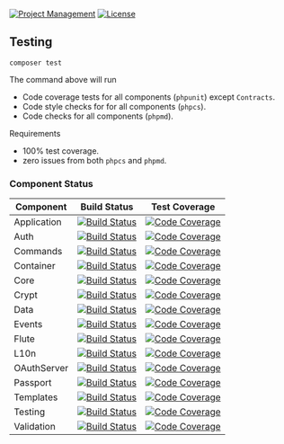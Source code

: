 [![Project Management](https://img.shields.io/badge/project-management-blue.svg)](https://waffle.io/limoncello-php/framework)
[![License](https://img.shields.io/github/license/limoncello-php/framework.svg)](https://packagist.org/packages/limoncello-php/framework)

## Testing

```
composer test
```

The command above will run

- Code coverage tests for all components (`phpunit`) except `Contracts`.
- Code style checks for for all components (`phpcs`).
- Code checks for all components (`phpmd`).

Requirements

- 100% test coverage.
- zero issues from both `phpcs` and `phpmd`.

### Component Status

| Component    | Build Status  | Test Coverage  |
| -------------|:-------------:| :-------------:|
| Application  | [![Build Status](https://travis-ci.org/limoncello-php-dist/application.svg?branch=master)](https://travis-ci.org/limoncello-php-dist/application) | [![Code Coverage](https://scrutinizer-ci.com/g/limoncello-php-dist/application/badges/coverage.png?b=master)](https://scrutinizer-ci.com/g/limoncello-php-dist/application/?branch=master) |
| Auth         | [![Build Status](https://travis-ci.org/limoncello-php-dist/auth.svg?branch=master)](https://travis-ci.org/limoncello-php-dist/auth) | [![Code Coverage](https://scrutinizer-ci.com/g/limoncello-php-dist/auth/badges/coverage.png?b=master)](https://scrutinizer-ci.com/g/limoncello-php-dist/auth/?branch=master) |
| Commands     | [![Build Status](https://travis-ci.org/limoncello-php-dist/commands.svg?branch=master)](https://travis-ci.org/limoncello-php-dist/commands) | [![Code Coverage](https://scrutinizer-ci.com/g/limoncello-php-dist/commands/badges/coverage.png?b=master)](https://scrutinizer-ci.com/g/limoncello-php-dist/commands/?branch=master) |
| Container    | [![Build Status](https://travis-ci.org/limoncello-php-dist/container.svg?branch=master)](https://travis-ci.org/limoncello-php-dist/container) | [![Code Coverage](https://scrutinizer-ci.com/g/limoncello-php-dist/container/badges/coverage.png?b=master)](https://scrutinizer-ci.com/g/limoncello-php-dist/container/?branch=master) |
| Core         | [![Build Status](https://travis-ci.org/limoncello-php-dist/core.svg?branch=master)](https://travis-ci.org/limoncello-php-dist/core) | [![Code Coverage](https://scrutinizer-ci.com/g/limoncello-php-dist/core/badges/coverage.png?b=master)](https://scrutinizer-ci.com/g/limoncello-php-dist/core/?branch=master) |
| Crypt        | [![Build Status](https://travis-ci.org/limoncello-php-dist/crypt.svg?branch=master)](https://travis-ci.org/limoncello-php-dist/crypt) | [![Code Coverage](https://scrutinizer-ci.com/g/limoncello-php-dist/crypt/badges/coverage.png?b=master)](https://scrutinizer-ci.com/g/limoncello-php-dist/crypt/?branch=master) |
| Data         | [![Build Status](https://travis-ci.org/limoncello-php-dist/data.svg?branch=master)](https://travis-ci.org/limoncello-php-dist/data) | [![Code Coverage](https://scrutinizer-ci.com/g/limoncello-php-dist/data/badges/coverage.png?b=master)](https://scrutinizer-ci.com/g/limoncello-php-dist/data/?branch=master) |
| Events       | [![Build Status](https://travis-ci.org/limoncello-php-dist/events.svg?branch=master)](https://travis-ci.org/limoncello-php-dist/events) | [![Code Coverage](https://scrutinizer-ci.com/g/limoncello-php-dist/events/badges/coverage.png?b=master)](https://scrutinizer-ci.com/g/limoncello-php-dist/events/?branch=master) |
| Flute        | [![Build Status](https://travis-ci.org/limoncello-php-dist/flute.svg?branch=master)](https://travis-ci.org/limoncello-php-dist/flute) | [![Code Coverage](https://scrutinizer-ci.com/g/limoncello-php-dist/flute/badges/coverage.png?b=master)](https://scrutinizer-ci.com/g/limoncello-php-dist/flute/?branch=master) |
| L10n         | [![Build Status](https://travis-ci.org/limoncello-php-dist/l10n.svg?branch=master)](https://travis-ci.org/limoncello-php-dist/l10n) | [![Code Coverage](https://scrutinizer-ci.com/g/limoncello-php-dist/l10n/badges/coverage.png?b=master)](https://scrutinizer-ci.com/g/limoncello-php-dist/l10n/?branch=master) |
| OAuthServer  | [![Build Status](https://travis-ci.org/limoncello-php-dist/oauth-server.svg?branch=master)](https://travis-ci.org/limoncello-php-dist/oauth-server) | [![Code Coverage](https://scrutinizer-ci.com/g/limoncello-php-dist/oauth-server/badges/coverage.png?b=master)](https://scrutinizer-ci.com/g/limoncello-php-dist/oauth-server/?branch=master) |
| Passport     | [![Build Status](https://travis-ci.org/limoncello-php-dist/passport.svg?branch=master)](https://travis-ci.org/limoncello-php-dist/passport) | [![Code Coverage](https://scrutinizer-ci.com/g/limoncello-php-dist/passport/badges/coverage.png?b=master)](https://scrutinizer-ci.com/g/limoncello-php-dist/passport/?branch=master) |
| Templates    | [![Build Status](https://travis-ci.org/limoncello-php-dist/templates.svg?branch=master)](https://travis-ci.org/limoncello-php-dist/templates) | [![Code Coverage](https://scrutinizer-ci.com/g/limoncello-php-dist/templates/badges/coverage.png?b=master)](https://scrutinizer-ci.com/g/limoncello-php-dist/templates/?branch=master) |
| Testing      | [![Build Status](https://travis-ci.org/limoncello-php-dist/testing.svg?branch=master)](https://travis-ci.org/limoncello-php-dist/testing) | [![Code Coverage](https://scrutinizer-ci.com/g/limoncello-php-dist/testing/badges/coverage.png?b=master)](https://scrutinizer-ci.com/g/limoncello-php-dist/testing/?branch=master) |
| Validation   | [![Build Status](https://travis-ci.org/limoncello-php-dist/validation.svg?branch=master)](https://travis-ci.org/limoncello-php-dist/validation) | [![Code Coverage](https://scrutinizer-ci.com/g/limoncello-php-dist/validation/badges/coverage.png?b=master)](https://scrutinizer-ci.com/g/limoncello-php-dist/validation/?branch=master) |
